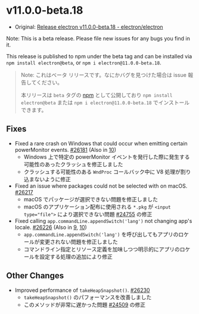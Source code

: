 # v11.0.0-beta.18

- Original: [Release electron v11.0.0-beta.18 - electron/electron](https://github.com/electron/electron/releases/tag/v11.0.0-beta.18)

Note: This is a beta release. Please file new issues for any bugs you find in it.

This release is published to npm under the beta tag and can be installed via `npm install electron@beta`, or `npm i electron@11.0.0-beta.18`.

> Note: これはベータ リリースです。なにかバグを見つけた場合は issue 報告してください。
>
> 本リリースは `beta` タグの [npm](https://www.npmjs.com/package/electron) として公開しており `npm install electron@beta` または `npm i electron@11.0.0-beta.18` でインストールできます。

## Fixes

- Fixed a rare crash on Windows that could occur when emitting certain powerMonitor events. [#26181](https://github.com/electron/electron/pull/26181) (Also in [10](https://github.com/electron/electron/pull/26180))
  - Windows 上で特定の powerMonitor イベントを発行した際に発生する可能性のあったクラッシュを修正しました
  - クラッシュする可能性のある `WndProc` コールバック中に V8 処理が割り込まないように修正
- Fixed an issue where packages could not be selected with on macOS. [#26217](https://github.com/electron/electron/pull/26217)
  - macOS でパッケージが選択できない問題を修正しました
  - macOS のアプリケーション配布に使用される `*.pkg` が `<input type="file">` により選択できない問題 [#24755](https://github.com/electron/electron/issues/24755) の修正
- Fixed calling `app.commandLine.appendSwitch('lang')` not changing app's locale. [#26226](https://github.com/electron/electron/pull/26226) (Also in [9](https://github.com/electron/electron/pull/26242), [10](https://github.com/electron/electron/pull/26241))
  - `app.commandLine.appendSwitch('lang')` を呼び出してもアプリのロケールが変更されない問題を修正しました
  - コマンドライン指定とリソース定義を加味しつつ明示的にアプリのロケールを設定する処理の追加により修正

## Other Changes

- Improved performance of `takeHeapSnapshot()`. [#26230](https://github.com/electron/electron/pull/26230)
  - `takeHeapSnapshot()` のパフォーマンスを改善しました
  - このメソッドが非常に遅かった問題 [#24509](https://github.com/electron/electron/issues/24509) の修正
